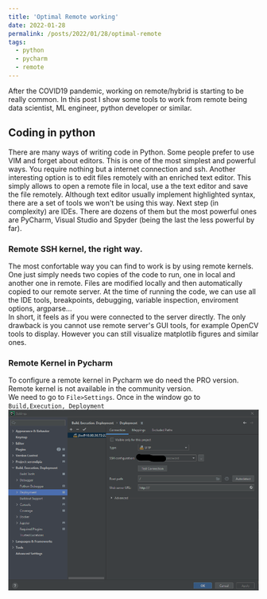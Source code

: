 ```yaml
---
title: 'Optimal Remote working'
date: 2022-01-28
permalink: /posts/2022/01/28/optimal-remote
tags:
  - python  
  - pycharm  
  - remote
---
```

After the COVID19 pandemic, working on remote/hybrid is starting to be really common. In this post I show some tools to work from remote being data scientist, ML engineer, python developer 
or similar.  

## Coding in python  
There are many ways of writing code in Python. Some people prefer to use VIM and forget about editors. This is one of the most simplest and powerful ways. You require nothing 
but a internet connection and ssh. Another interesting option is to edit files remotely with an enriched text editor. This simply allows to open a remote file in local,
use a the text editor and save the file remotely. Although text editor usually implement highlighted syntax, there are a set of tools we won't be using this way. Next step 
(in complexity) are IDEs. There are dozens of them but the most powerful ones are PyCharm, Visual Studio and Spyder (being the last the less powerful by far).  

### Remote SSH kernel, the right way.  
The most confortable way you can find to work is by using remote kernels.  
One just simply needs two copies of the code to run, one in local and another one in remote. Files are modified locally and then automatically copied to our remote server.
At the time of running the code, we can use all the IDE tools, breakpoints, debugging, variable inspection, enviroment options, argparse...  
In short, it feels as if you were connected to the server directly. The only drawback is you cannot use remote server's GUI tools, for example OpenCV tools to display. However you can
still visualize matplotlib figures and similar ones.  
### Remote Kernel in Pycharm  
To configure a remote kernel in Pycharm we do need the PRO version. Remote kernel is not available in the community version.  
We need to go to `File>Settings`. Once in the window go to `Build,Execution, Deployment`
![](/images/deployment.png)
